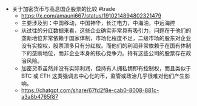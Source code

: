 - 关于加密货币与高息国企股票的比较 #trade
	- https://x.com/amauni667/status/1910214894802321479
	- 主要涉及到：中国移动，中国神华，长江电力，中海油，中远海控
	- 从过往的分红数据来看，这些企业确实非常具有吸引力，问题在于他们的垄断地位非常依赖于国家体制，市场化程度不足，二级市场的股东对企业没有实控权，股票顶多只有分红权。而他们的利润非常依赖于在国有体制下的垄断地位，而非企业本身的核心竞争力。持有这些公司的股票存在政治风险。
	- 加密货币虽然并没有实际利润，但持有人拥私钥即有控制权，而且类似于 BTC 或 ETH 这类强调去中心化的币，监管或政治几乎很难对他们产生影响。
	- https://chatgpt.com/share/67fd2f8e-cab0-8008-881c-a3a8b4765f87